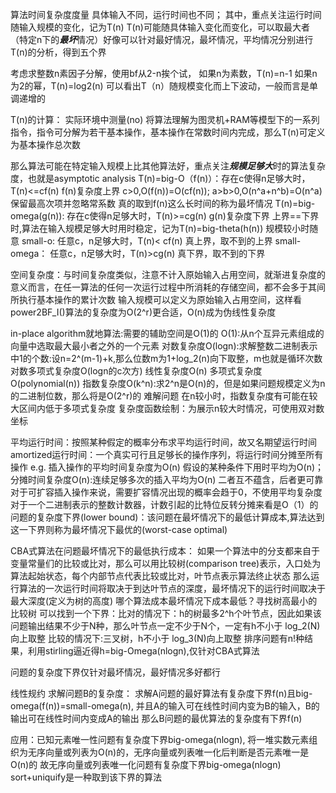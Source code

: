 算法时间复杂度度量
具体输入不同，运行时间也不同；
其中，重点关注运行时间随输入规模的变化，记为T(n)
T(n)可能随具体输入变化而变化，可以取最大者（特定n下的***最坏***情况）好像可以针对最好情况，最坏情况，平均情况分别进行T(n)的分析，得到五个界

考虑求整数n素因子分解，使用bf从2-n挨个试，
如果n为素数，T(n)=n-1
如果n为2的幂，T(n)=log2(n)
可以看出T（n）随规模变化而上下波动，一般而言是单调递增的

T(n)的计算：
实际环境中测量(no)
将算法理解为图灵机+RAM等模型下的一系列指令，指令可分解为若干基本操作，基本操作在常数时间内完成，那么T(n)可定义为基本操作总次数

那么算法可能在特定输入规模上比其他算法好，重点关注***规模足够大***时的算法复杂度，也就是asymptotic analysis
T(n)=big-O（f(n)）：存在c使得n足够大时，T(n)<=cf(n) f(n)复杂度上界   c>0,O(f(n))=O(cf(n)); a>b>0,O(n^a+n^b)=O(n^a) 保留最高次项并忽略常系数 真的取到f(n)这么长时间的称为最坏情况
T(n)=big-omega(g(n)): 存在c使得n足够大时，T(n)>=cg(n) g(n)复杂度下界
上界==下界时,算法在输入规模足够大时用时稳定，记为T(n)=big-theta(h(n)) 规模较小时随意
small-o:           任意c，n足够大时，T(n)< cf(n) 真上界，取不到的上界
small-omega：      任意c，n足够大时，T(n)>cg(n)  真下界，取不到的下界

空间复杂度：与时间复杂度类似，注意不计入原始输入占用空间，就渐进复杂度的意义而言，在任一算法的任何一次运行过程中所消耗的存储空间，都不会多于其间所执行基本操作的累计次数
输入规模可以定义为原始输入占用空间，这样看power2BF_I()算法的复杂度为O(2^r)更合适，O(n)成为伪线性复杂度

in-place algorithm就地算法:需要的辅助空间是O(1)的
O(1):从n个互异元素组成的向量中选取最大最小者之外的一个元素
对数复杂度O(logn):求解整数二进制表示中1的个数:设n=2^(m-1)+k,那么位数m为1+log_2(n)向下取整，m也就是循环次数
对数多项式复杂度O(logn的c次方)
线性复杂度O(n)
多项式复杂度O(polynomial(n))
指数复杂度O(k^n):求2^n是O(n)的，但是如果问题规模定义为n的二进制位数，那么将是O(2^r)的 难解问题
在n较小时，指数复杂度有可能在较大区间内低于多项式复杂度
复杂度函数绘制：为展示n较大时情况，可使用双对数坐标



平均运行时间：按照某种假定的概率分布求平均运行时间，故又名期望运行时间
amortized运行时间：一个真实可行且足够长的操作序列，将运行时间分摊至所有操作 
e.g. 插入操作的平均时间复杂度为O(n) 假设的某种条件下用时平均为O(n)；分摊时间复杂度O(n):连续足够多次的插入平均为O(n) 二者互不蕴含，后者更可靠
    对于可扩容插入操作来说，需要扩容情况出现的概率会趋于0，不使用平均复杂度
    对于一个二进制表示的整数计数器，计数引起的比特位反转分摊来看是O（1）的
问题的复杂度下界(lower bound)：该问题在最坏情况下的最低计算成本,算法达到这一下界则称为最坏情况下最优的(worst-case optimal)


CBA式算法在问题最坏情况下的最低执行成本：
如果一个算法中的分支都来自于变量常量们的比较或比对，那么可以用比较树(comparison tree)表示，入口处为算法起始状态，每个内部节点代表比较或比对，叶节点表示算法终止状态
那么运行算法的一次运行时间将取决于到达叶节点的深度，最坏情况下的运行时间取决于最大深度(定义为树的高度)
哪个算法成本最坏情况下成本最低？寻找树高最小的比较树
可以找到一个下界：比对的情况下：h的树最多2^h个叶节点，因此如果该问题输出结果不少于N种，那么叶节点一定不少于N个，一定有h不小于 log_2(N)向上取整
                比较的情况下:三叉树，h不小于 log_3(N)向上取整
排序问题有n!种结果，利用stirling逼近得h=big-Omega(nlogn),仅针对CBA式算法

问题的复杂度下界仅针对最坏情况，最好情况多好都行


线性规约
求解问题B的复杂度：
求解A问题的最好算法有复杂度下界f(n)且big-omega(f(n))=small-omega(n),
并且A的输入可在线性时间内变为B的输入，B的输出可在线性时间内变成A的输出
那么B问题的最优算法的复杂度有下界f(n)

应用：已知元素唯一性问题有复杂度下界big-omega(nlogn),
将一堆实数元素组织为无序向量或列表为O(n)的，无序向量或列表唯一化后判断是否元素唯一是O(n)的
故无序向量或列表唯一化问题有复杂度下界big-omega(nlogn)
sort+uniquify是一种取到该下界的算法